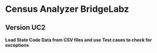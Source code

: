 # Census Analyzer BridgeLabz
## Version UC2
#### Load State Code Data from CSV files and use Test cases to check for exceptions
